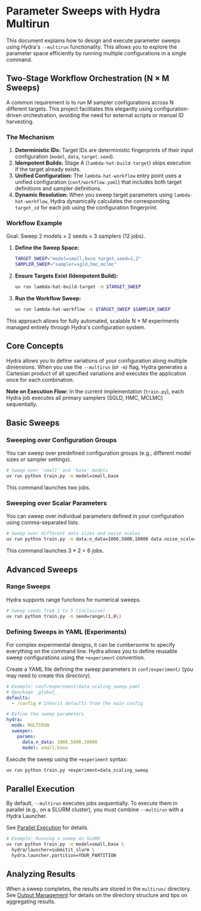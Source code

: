 # Parameter Sweeps with Hydra Multirun

This document explains how to design and execute parameter sweeps using Hydra's `--multirun` functionality. This allows you to explore the parameter space efficiently by running multiple configurations in a single command.

## Two-Stage Workflow Orchestration (N × M Sweeps)

A common requirement is to run M sampler configurations across N different targets. This project facilitates this elegantly using configuration-driven orchestration, avoiding the need for external scripts or manual ID harvesting.

### The Mechanism

1. **Deterministic IDs:** Target IDs are deterministic fingerprints of their input configuration (`model`, `data`, `target.seed`).
2. **Idempotent Builds:** Stage A (`lambda-hat-build-target`) skips execution if the target already exists.
3. **Unified Configuration:** The `lambda-hat-workflow` entry point uses a unified configuration (`conf/workflow.yaml`) that includes both target definitions and sampler definitions.
4. **Dynamic Resolution:** When you sweep target parameters using `lambda-hat-workflow`, Hydra dynamically calculates the corresponding `target_id` for each job using the configuration fingerprint.

### Workflow Example

Goal: Sweep 2 models × 2 seeds × 3 samplers (12 jobs).

1. **Define the Sweep Space:**
   ```bash
   TARGET_SWEEP="model=small,base target.seed=1,2"
   SAMPLER_SWEEP="sampler=sgld,hmc,mclmc"
   ```

2. **Ensure Targets Exist (Idempotent Build):**
   ```bash
   uv run lambda-hat-build-target -m $TARGET_SWEEP
   ```

3. **Run the Workflow Sweep:**
   ```bash
   uv run lambda-hat-workflow -m $TARGET_SWEEP $SAMPLER_SWEEP
   ```

This approach allows for fully automated, scalable N × M experiments managed entirely through Hydra's configuration system.

## Core Concepts

Hydra allows you to define variations of your configuration along multiple dimensions. When you use the `--multirun` (or `-m`) flag, Hydra generates a Cartesian product of all specified variations and executes the application once for each combination.

**Note on Execution Flow:** In the current implementation (`train.py`), each Hydra job executes all primary samplers (SGLD, HMC, MCLMC) sequentially.

## Basic Sweeps

### Sweeping over Configuration Groups

You can sweep over predefined configuration groups (e.g., different model sizes or sampler settings).

```bash
# Sweep over 'small' and 'base' models
uv run python train.py -m model=small,base
```

This command launches two jobs.

### Sweeping over Scalar Parameters

You can sweep over individual parameters defined in your configuration using comma-separated lists.

```bash
# Sweep over different data sizes and noise scales
uv run python train.py -m data.n_data=1000,5000,10000 data.noise_scale=0.01,0.1
```

This command launches 3 * 2 = 6 jobs.

## Advanced Sweeps

### Range Sweeps

Hydra supports range functions for numerical sweeps.

```bash
# Sweep seeds from 1 to 5 (inclusive)
uv run python train.py -m seed=range\(1,6\)
```

### Defining Sweeps in YAML (Experiments)

For complex experimental designs, it can be cumbersome to specify everything on the command line. Hydra allows you to define reusable sweep configurations using the `+experiment` convention.

Create a YAML file defining the sweep parameters in `conf/experiment/` (you may need to create this directory).

```yaml
# Example: conf/experiment/data_scaling_sweep.yaml
# @package _global_
defaults:
  - /config # Inherit defaults from the main config

# Define the sweep parameters
hydra:
  mode: MULTIRUN
  sweeper:
    params:
      data.n_data: 1000,5000,10000
      model: small,base
```

Execute the sweep using the `+experiment` syntax:

```bash
uv run python train.py +experiment=data_scaling_sweep
```

## Parallel Execution

By default, `--multirun` executes jobs sequentially. To execute them in parallel (e.g., on a SLURM cluster), you must combine `--multirun` with a Hydra Launcher.

See [Parallel Execution](./parallelism.md) for details.

```bash
# Example: Running a sweep on SLURM
uv run python train.py -m model=small,base \
  hydra/launcher=submitit_slurm \
  hydra.launcher.partition=YOUR_PARTITION
```

## Analyzing Results

When a sweep completes, the results are stored in the `multirun/` directory. See [Output Management](./output_management.md) for details on the directory structure and tips on aggregating results.